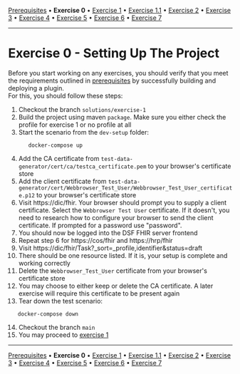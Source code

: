 [Prerequisites](prerequisites.md) • **Exercise 0** • [Exercise 1](exercise-1.md) • [Exercise 1.1](exercise-1-1.md) • [Exercise 2](exercise-2.md) • [Exercise 3](exercise-3.md) • [Exercise 4](exercise-4.md) • [Exercise 5](exercise-5.md) • [Exercise 6](exercise-6.md) • [Exercise 7](exercise-7.md)
___
# Exercise 0 - Setting Up The Project
Before you start working on any exercises, you should verify that you meet the requirements outlined in [prerequisites](prerequisites.md) by successfully building and deploying a plugin.  
For this, you should follow these steps:  
1. Checkout the branch `solutions/exercise-1`
2. Build the project using maven `package`. Make sure you either check the profile for exercise 1 or no profile at all
3. Start the scenario from the `dev-setup` folder:  
   ```shell
      docker-compose up
   ```
4. Add the CA certificate from `test-data-generator/cert/ca/testca_certificate.pem` to your browser's certificate store
5. Add the client certificate from `test-data-generator/cert/Webbrowser_Test_User/Webbrowser_Test_User_certificate.p12` to your browser's certificate store
6. Visit https://dic/fhir. Your browser should prompt you to supply a client certificate. Select the `Webbrowser Test User` certificate. If it doesn't, you need to research how to configure your browser to send the client certificate. If prompted for a password use "password".
7. You should now be logged into the DSF FHIR server frontend
8. Repeat step 6 for https://cos/fhir and https://hrp/fhir
9. Visit https://dic/fhir/Task?_sort=_profile,identifier&status=draft
10. There should be one resource listed. If it is, your setup is complete and working correctly
11. Delete the `Webbrowser_Test_User` certificate from your browser's certificate store
12. You may choose to either keep or delete the CA certificate. A later exercise will require this certificate to be present again
13. Tear down the test scenario:
   ```shell
      docker-compose down
   ```
14. Checkout the branch `main`
15. You may proceed to [exercise 1](exercise-1.md)
___
[Prerequisites](prerequisites.md) • **Exercise 0** • [Exercise 1](exercise-1.md) • [Exercise 1.1](exercise-1-1.md) • [Exercise 2](exercise-2.md) • [Exercise 3](exercise-3.md) • [Exercise 4](exercise-4.md) • [Exercise 5](exercise-5.md) • [Exercise 6](exercise-6.md) • [Exercise 7](exercise-7.md)
